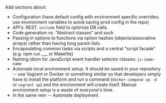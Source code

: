 Add sections about:

 - Configuration (have default config with environment specific overrides; use environment variables to avoid saving prod config in the repo)
 - API's: REST. `include` field to optimize DB calls.
 - Code generation vs. "Abstract classes" and such
 - Passing in options to functions via option hashes (objects/associative arrays) rather than having long param lists.
 - Encapsulating common tasks via scripts and a central "script facade" (e.g. npm run ___ or Makefile)
 - Naming idiom for JavaScript event handler selector classes: `js-some-name`
 - Automate local environment setup. It should be saved in your repository -- use Vagrant or Docker or something similar so that developers simply have to install the platform and run a command (`docker-compose up -d` or `vagrant up`) and the environment will create itself. Manual environment setup is a waste of everyone's time.
 - In the same vein -- Automate deployment.
